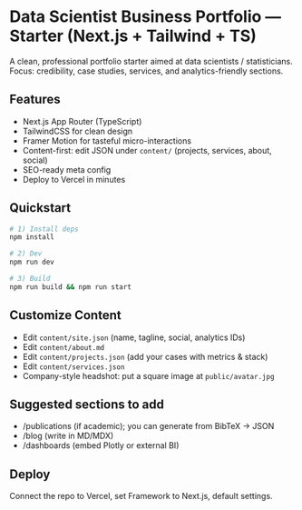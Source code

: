
# Data Scientist Business Portfolio — Starter (Next.js + Tailwind + TS)

A clean, professional portfolio starter aimed at data scientists / statisticians.
Focus: credibility, case studies, services, and analytics-friendly sections.

## Features
- Next.js App Router (TypeScript)
- TailwindCSS for clean design
- Framer Motion for tasteful micro-interactions
- Content-first: edit JSON under `content/` (projects, services, about, social)
- SEO-ready meta config
- Deploy to Vercel in minutes

## Quickstart
```bash
# 1) Install deps
npm install

# 2) Dev
npm run dev

# 3) Build
npm run build && npm run start
```

## Customize Content
- Edit `content/site.json` (name, tagline, social, analytics IDs)
- Edit `content/about.md`
- Edit `content/projects.json` (add your cases with metrics & stack)
- Edit `content/services.json`
- Company-style headshot: put a square image at `public/avatar.jpg`

## Suggested sections to add
- /publications (if academic); you can generate from BibTeX -> JSON
- /blog (write in MD/MDX)
- /dashboards (embed Plotly or external BI)

## Deploy
Connect the repo to Vercel, set Framework to Next.js, default settings.
